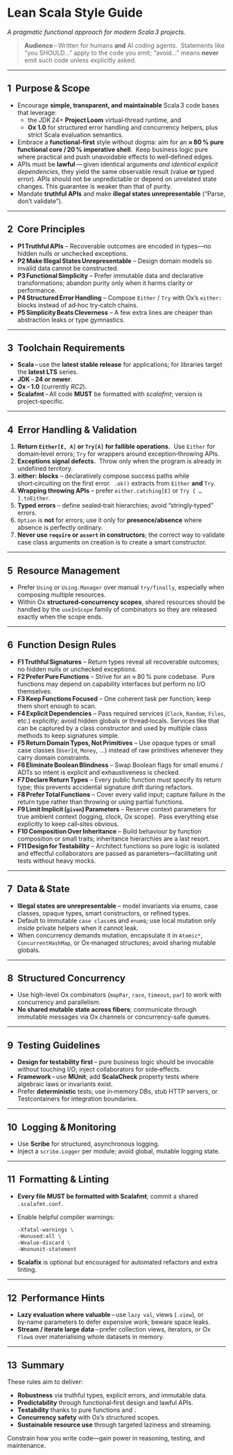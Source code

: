 # Lean Scala Style Guide

*A pragmatic functional approach for modern Scala 3 projects.*

> **Audience** – Written for humans **and** AI coding agents.  Statements like “you SHOULD…” apply to the code you emit; “avoid…” means **never** emit such code unless explicitly asked.

---

## 1  Purpose & Scope

* Encourage **simple, transparent, and maintainable** Scala 3 code bases that leverage:
  * the JDK 24+ **Project Loom** virtual‑thread runtime, and
  * **Ox 1.0** for structured error handling and concurrency helpers, plus strict Scala evaluation semantics.
* Embrace a **functional‑first** style without dogma: aim for an **≈ 80 % pure functional core / 20 % imperative shell**.  Keep business logic pure where practical and push unavoidable effects to well‑defined edges.
* APIs must be **lawful** — given identical arguments *and identical explicit dependencies*, they yield the same observable result (value **or** typed error). APIs should not be unpredictable or depend on unrelated state changes. This guarantee is weaker than that of purity.
* Mandate **truthful APIs** and make **illegal states unrepresentable** (“Parse, don’t validate”).

---

## 2  Core Principles

* **P1 Truthful APIs** – Recoverable outcomes are encoded in types—no hidden nulls or unchecked exceptions.
* **P2 Make Illegal States Unrepresentable** – Design domain models so invalid data cannot be constructed.
* **P3 Functional Simplicity** – Prefer immutable data and declarative transformations; abandon purity only when it harms clarity or performance.
* **P4 Structured Error Handling** – Compose `Either` / `Try` with Ox’s `either:` blocks instead of ad‑hoc try‑catch chains.
* **P5 Simplicity Beats Cleverness** – A few extra lines are cheaper than abstraction leaks or type gymnastics.

---

## 3  Toolchain Requirements

* **Scala** – use the **latest stable release** for applications; for libraries target the **latest LTS** series.
* **JDK** – **24 or newer**.
* **Ox** – **1.0** (currently *RC2*).
* **Scalafmt** – All code **MUST** be formatted with *scalafmt*; version is project‑specific.

---

## 4  Error Handling & Validation

1. **Return `Either[E, A]` or `Try[A]` for fallible operations.**  Use `Either` for domain‑level errors; `Try` for wrappers around exception‑throwing APIs.
2. **Exceptions signal defects.**  Throw only when the program is already in undefined territory.
3. **either:** **blocks** – declaratively compose success paths while short‑circuiting on the first error.  `.ok()` extracts from `Either` **and** `Try`.
4. **Wrapping throwing APIs** – prefer `either.catching[E]` or `Try { … }.toEither`.
5. **Typed errors** – define sealed‑trait hierarchies; avoid “stringly‑typed” errors.
6. `Option` is **not** for errors; use it only for **presence/absence** where absence is perfectly ordinary.
7. **Never use `require` or `assert` in constructors**; the correct way to validate case class arguments on creation is to create a smart constructor.

---

## 5  Resource Management

* Prefer `Using` or `Using.Manager` over manual `try/finally`, especially when composing multiple resources.
* Within Ox **structured‑concurrency scopes**, shared resources should be handled by the `useInScope` family of combinators so they are released exactly when the scope ends.

---

## 6  Function Design Rules

* **F1 Truthful Signatures** – Return types reveal all recoverable outcomes; no hidden nulls or unchecked exceptions.
* **F2 Prefer Pure Functions** – Strive for an ≈ 80 % pure codebase.  Pure functions may depend on capability interfaces but perform no I/O themselves.
* **F3 Keep Functions Focused** – One coherent task per function; keep them short enough to scan.
* **F4 Explicit Dependencies** – Pass required services (`Clock`, `Random`, `Files`, etc.) explicitly; avoid hidden globals or thread‑locals. Services like that can be captured by a class constructor and used by multiple class methods to keep signatures simple.
* **F5 Return Domain Types, Not Primitives** – Use opaque types or small case classes (`UserId`, `Money`, …) instead of raw primitives whenever they carry domain constraints.
* **F6 Eliminate Boolean Blindness** – Swap Boolean flags for small enums / ADTs so intent is explicit and exhaustiveness is checked.
* **F7 Declare Return Types** – Every public function must specify its return type; this prevents accidental signature drift during refactors.
* **F8 Prefer Total Functions** – Cover every valid input; capture failure in the return type rather than throwing or using partial functions.
* **F9 Limit Implicit (`given`) Parameters** – Reserve context parameters for true ambient context (logging, clock, Ox scope).  Pass everything else explicitly to keep call‑sites obvious.
* **F10 Composition Over Inheritance** – Build behaviour by function composition or small traits; inheritance hierarchies are a last resort.
* **F11 Design for Testability** – Architect functions so pure logic is isolated and effectful collaborators are passed as parameters—facilitating unit tests without heavy mocks.

---

## 7  Data & State

* **Illegal states are unrepresentable** – model invariants via enums, case classes, opaque types, smart constructors, or refined types.
* Default to immutable `case class`es and `enum`s; use local mutation only inside private helpers when it cannot leak.
* When concurrency demands mutation, encapsulate it in `Atomic*`, `ConcurrentHashMap`, or Ox‑managed structures; avoid sharing mutable globals.

---

## 8  Structured Concurrency

* Use high-level Ox combinators (`mapPar`, `race`, `timeout`, `par`) to work with concurrency and parallelism.
* **No shared mutable state across fibers**; communicate through immutable messages via Ox channels or concurrency-safe queues.

---

## 9  Testing Guidelines

* **Design for testability first** – pure business logic should be invocable without touching I/O; inject collaborators for side‑effects.
* **Framework** – use **MUnit**; add **ScalaCheck** property tests where algebraic laws or invariants exist.
* Prefer **deterministic** tests; use in‑memory DBs, stub HTTP servers, or Testcontainers for integration boundaries.

---

## 10  Logging & Monitoring

* Use **Scribe** for structured, asynchronous logging.
* Inject a `scribe.Logger` per module; avoid global, mutable logging state.

---

## 11  Formatting & Linting

* **Every file MUST be formatted with Scalafmt**; commit a shared `.scalafmt.conf`.
* Enable helpful compiler warnings:

  ```bash
  -Xfatal-warnings \
  -Wunused:all \
  -Wvalue-discard \
  -Wnonunit-statement
  ```
* **Scalafix** is optional but encouraged for automated refactors and extra linting.

---

## 12  Performance Hints

* **Lazy evaluation where valuable** – use `lazy val`, views (`.view`), or by‑name parameters to defer expensive work; beware space leaks.
* **Stream / iterate large data** – prefer collection views, iterators, or Ox `Flow`s over materialising whole datasets in memory.

---

## 13  Summary

These rules aim to deliver:

* **Robustness** via truthful types, explicit errors, and immutable data.
* **Predictability** through functional‑first design and lawful APIs.
* **Testability** thanks to pure functions and .
* **Concurrency safety** with Ox’s structured scopes.
* **Sustainable resource use** through targeted laziness and streaming.

Constrain how you write code—gain power in reasoning, testing, and maintenance.